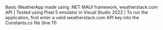 Basic WeatherApp made using .NET MAUI framework, weatherstack.com API | 
Tested using Pixel 5 emulator in Visual Studio 2022 | 
To run the application, first enter a valid weatherstack.com API key into the Constants.cs file (line 11)
